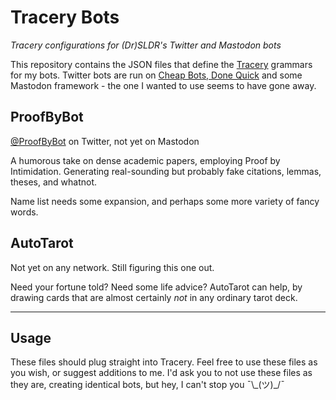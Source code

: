 # Tracery Bots

_Tracery configurations for (Dr)SLDR's Twitter and Mastodon bots_

This repository contains the JSON files that define the [Tracery](http://www.tracery.io/) grammars for my bots. Twitter bots are run on [Cheap Bots, Done Quick](https://cheapbotsdonequick.com/) and some Mastodon framework - the one I wanted to use seems to have gone away.

## ProofByBot

[@ProofByBot](https://twitter.com/ProofByBot) on Twitter, not yet on Mastodon

A humorous take on dense academic papers, employing Proof by Intimidation. Generating real-sounding but probably fake citations, lemmas, theses, and whatnot.

Name list needs some expansion, and perhaps some more variety of fancy words.

## AutoTarot

Not yet on any network. Still figuring this one out.

Need your fortune told? Need some life advice? AutoTarot can help, by drawing cards that are almost certainly _not_ in any ordinary tarot deck.

---

## Usage

These files should plug straight into Tracery. Feel free to use these files as you wish, or suggest additions to me. I'd ask you to not use these files as they are, creating identical bots, but hey, I can't stop you ¯\\\_(ツ)\_/¯